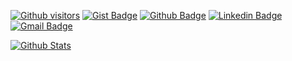 [![Github visitors](https://visitor-badge.glitch.me/badge?page_id=britojcs.visitor-badge)](https://github.com/britojcs)
[![Gist Badge](https://img.shields.io/badge/-Gist-555859?style=flat-square&logo=Github&logoColor=white&link=https://gist.github.com/britojcs)](https://gist.github.com/britojcs)
[![Github Badge](https://img.shields.io/badge/-Github-000?style=flat-square&logo=Github&logoColor=white&link=https://github.com/britojcs)](https://github.com/britojcs)
[![Linkedin Badge](https://img.shields.io/badge/-LinkedIn-blue?style=flat-square&logo=Linkedin&logoColor=white&link=https://www.linkedin.com/in/britojcs/)](https://www.linkedin.com/in/britojcs/)
[![Gmail Badge](https://img.shields.io/badge/-Gmail-c14438?style=flat-square&logo=Gmail&logoColor=white&link=mailto:britojcs@gmail.com)](mailto:britojcs@gmail.com)

[![Github Stats](https://github-readme-stats.vercel.app/api?username=britojcs&hide=[%22issues%22,%22prs%22,%22contribs%22]&show_icons=true&theme=default)](https://github.com/britojcs)
